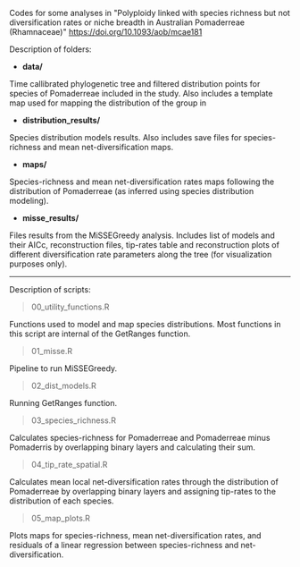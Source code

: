 Codes for some analyses in "Polyploidy linked with species richness but not diversification rates or niche breadth in Australian Pomaderreae (Rhamnaceae)"  https://doi.org/10.1093/aob/mcae181


Description of folders: 
 
- **data/** 

Time callibrated phylogenetic tree and filtered distribution points for species of Pomaderreae included in the study. Also includes a template map used for mapping the distribution of the group in 

- **distribution_results/** 

Species distribution models results. Also includes save files for species-richness and mean net-diversification maps.

- **maps/** 

Species-richness and mean net-diversification rates maps following the distribution of Pomaderreae (as inferred using species distribution modeling).

- **misse_results/**

Files results from the MiSSEGreedy analysis. Includes list of models and their AICc, reconstruction files, tip-rates table and reconstruction plots of different diversification rate parameters along the tree (for visualization purposes only).


----
Description of scripts:

> 00_utility_functions.R

Functions used to model and map species distributions. Most functions in this script are internal of the GetRanges function.

> 01_misse.R

Pipeline to run MiSSEGreedy.

> 02_dist_models.R

Running GetRanges function.

> 03_species_richness.R

Calculates species-richness for Pomaderreae and Pomaderreae minus Pomaderris by overlapping binary layers and calculating their sum.

> 04_tip_rate_spatial.R

Calculates mean local net-diversification rates through the distribution of Pomaderreae by overlapping binary layers and assigning tip-rates to the distribution of each species.

> 05_map_plots.R

Plots maps for species-richness, mean net-diversification rates, and residuals of a linear regression between species-richness and net-diversification.

